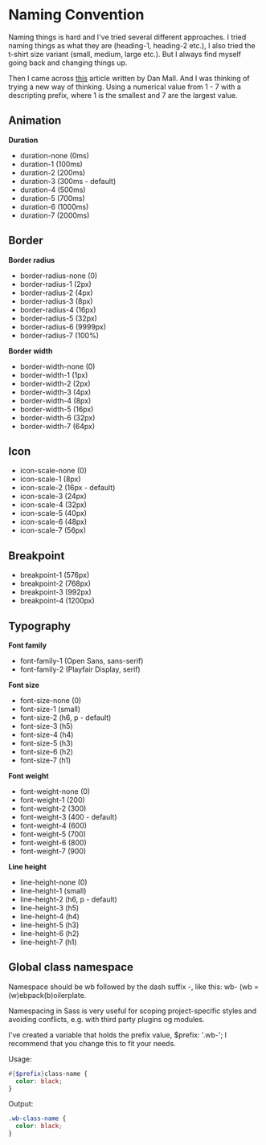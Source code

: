 # Naming Convention

Naming things is hard and I've tried several different approaches. I tried
naming things as what they are (heading-1, heading-2 etc.), I also tried the
t-shirt size variant (small, medium, large etc.). But I always find myself going
back and changing things up.

Then I came across
[this](http://danmall.me/articles/typography-in-design-systems/) article written
by Dan Mall. And I was thinking of trying a new way of thinking. Using a
numerical value from 1 - 7 with a descripting prefix, where 1 is the smallest
and 7 are the largest value.

## Animation

**Duration**

- duration-none (0ms)
- duration-1 (100ms)
- duration-2 (200ms)
- duration-3 (300ms - default)
- duration-4 (500ms)
- duration-5 (700ms)
- duration-6 (1000ms)
- duration-7 (2000ms)

## Border

**Border radius**

- border-radius-none (0)
- border-radius-1 (2px)
- border-radius-2 (4px)
- border-radius-3 (8px)
- border-radius-4 (16px)
- border-radius-5 (32px)
- border-radius-6 (9999px)
- border-radius-7 (100%)

**Border width**

- border-width-none (0)
- border-width-1 (1px)
- border-width-2 (2px)
- border-width-3 (4px)
- border-width-4 (8px)
- border-width-5 (16px)
- border-width-6 (32px)
- border-width-7 (64px)

## Icon

- icon-scale-none (0)
- icon-scale-1 (8px)
- icon-scale-2 (16px - default)
- icon-scale-3 (24px)
- icon-scale-4 (32px)
- icon-scale-5 (40px)
- icon-scale-6 (48px)
- icon-scale-7 (56px)

## Breakpoint

- breakpoint-1 (576px)
- breakpoint-2 (768px)
- breakpoint-3 (992px)
- breakpoint-4 (1200px)

## Typography

**Font family**

- font-family-1 (Open Sans, sans-serif)
- font-family-2 (Playfair Display, serif)

**Font size**

- font-size-none (0)
- font-size-1 (small)
- font-size-2 (h6, p - default)
- font-size-3 (h5)
- font-size-4 (h4)
- font-size-5 (h3)
- font-size-6 (h2)
- font-size-7 (h1)

**Font weight**

- font-weight-none (0)
- font-weight-1 (200)
- font-weight-2 (300)
- font-weight-3 (400 - default)
- font-weight-4 (600)
- font-weight-5 (700)
- font-weight-6 (800)
- font-weight-7 (900)

**Line height**

- line-height-none (0)
- line-height-1 (small)
- line-height-2 (h6, p - default)
- line-height-3 (h5)
- line-height-4 (h4)
- line-height-5 (h3)
- line-height-6 (h2)
- line-height-7 (h1)

## Global class namespace

Namespace should be wb followed by the dash suffix -, like this: wb- (wb =
(w)ebpack(b)oilerplate.

Namespacing in Sass is very useful for scoping project-specific styles and
avoiding conflicts, e.g. with third party plugins og modules.

I've created a variable that holds the prefix value, \$prefix: '.wb-'; I
recommend that you change this to fit your needs.

Usage:

```scss
#{$prefix}class-name {
  color: black;
}
```

Output:

```scss
.wb-class-name {
  color: black;
}
```
